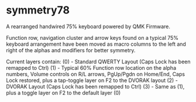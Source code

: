 # symmetry78
A rearranged handwired 75% keyboard powered by QMK Firmware.

Function row, navigation cluster and arrow keys found on a typical 75% keyboard arrangement have been moved as macro columns to the left and right of the alphas and modifiers for better symmetry.

Current layers contain:
(0) - Standard QWERTY Layout (Caps Lock has been remapped to Ctrl)
(1) - Typical 60% Function row location on the alpha numbers, Volume controls on R/L arrows, PgUp/Pgdn on Home/End, Caps Lock restored, plus a tap-toggle layer on F2 to the DVORAK layout
(2) - DVORAK Layout (Caps Lock has been remapped to Ctrl)
(3) - Same as (1), plus a toggle layer on F2 to the default layer (0)
